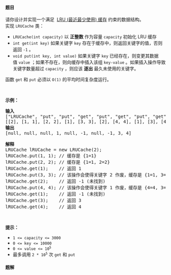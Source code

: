 #### 题目
<div class="title__3Vvk">请你设计并实现一个满足&nbsp; <a href="https://baike.baidu.com/item/LRU" target="_blank">LRU (最近最少使用) 缓存</a> 约束的数据结构。</div>

<div class="title__3Vvk">实现 <code>LRUCache</code> 类：</div>

<div class="original__bRMd">
<div>
<ul>
	<li><code>LRUCache(int capacity)</code> 以 <strong>正整数</strong> 作为容量&nbsp;<code>capacity</code> 初始化 LRU 缓存</li>
	<li><code>int get(int key)</code> 如果关键字 <code>key</code> 存在于缓存中，则返回关键字的值，否则返回 <code>-1</code> 。</li>
	<li><code>void put(int key, int value)</code>&nbsp;如果关键字&nbsp;<code>key</code> 已经存在，则变更其数据值&nbsp;<code>value</code> ；如果不存在，则向缓存中插入该组&nbsp;<code>key-value</code> 。如果插入操作导致关键字数量超过&nbsp;<code>capacity</code> ，则应该 <strong>逐出</strong> 最久未使用的关键字。</li>
</ul>

<p>函数 <code>get</code> 和 <code>put</code> 必须以 <code>O(1)</code> 的平均时间复杂度运行。</p>
</div>
</div>

<p>&nbsp;</p>

<p><strong>示例：</strong></p>

<pre>
<strong>输入</strong>
["LRUCache", "put", "put", "get", "put", "get", "put", "get", "get", "get"]
[[2], [1, 1], [2, 2], [1], [3, 3], [2], [4, 4], [1], [3], [4]]
<strong>输出</strong>
[null, null, null, 1, null, -1, null, -1, 3, 4]

<strong>解释</strong>
LRUCache lRUCache = new LRUCache(2);
lRUCache.put(1, 1); // 缓存是 {1=1}
lRUCache.put(2, 2); // 缓存是 {1=1, 2=2}
lRUCache.get(1);    // 返回 1
lRUCache.put(3, 3); // 该操作会使得关键字 2 作废，缓存是 {1=1, 3=3}
lRUCache.get(2);    // 返回 -1 (未找到)
lRUCache.put(4, 4); // 该操作会使得关键字 1 作废，缓存是 {4=4, 3=3}
lRUCache.get(1);    // 返回 -1 (未找到)
lRUCache.get(3);    // 返回 3
lRUCache.get(4);    // 返回 4
</pre>

<p>&nbsp;</p>

<p><strong>提示：</strong></p>

<ul>
	<li><code>1 &lt;= capacity &lt;= 3000</code></li>
	<li><code>0 &lt;= key &lt;= 10000</code></li>
	<li><code>0 &lt;= value &lt;= 10<sup>5</sup></code></li>
	<li>最多调用 <code>2 * 10<sup>5</sup></code> 次 <code>get</code> 和 <code>put</code></li>
</ul>


 #### 题解